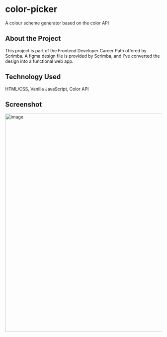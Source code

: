 # color-picker
A colour scheme generator based on the color API
## About the Project
This project is part of the Frontend Developer Career Path offered by Scrimba. A figma design file is provided by Scrimba, and I've converted the design into a functional web app.
## Technology Used
HTML/CSS, Vanilla JavaScript, Color API
## Screenshot
<img width="701" alt="image" src="https://user-images.githubusercontent.com/74324784/157809285-2b830abf-4773-425b-beb3-ca84ac829eb9.png">

